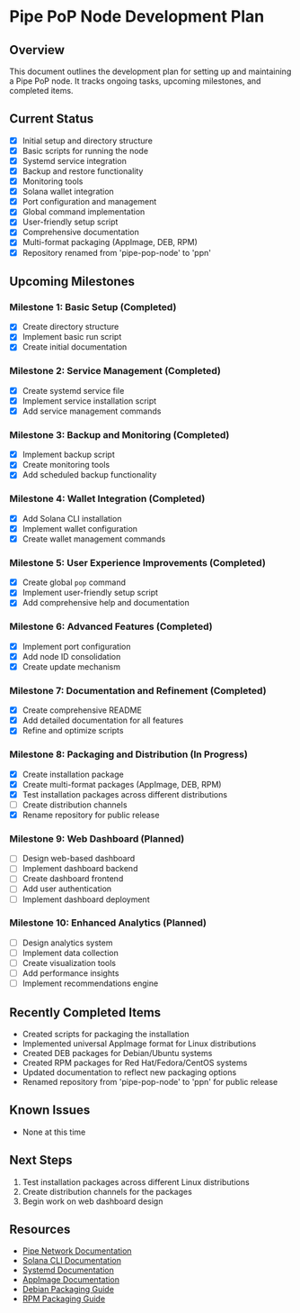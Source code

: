 # Pipe PoP Node Development Plan

## Overview

This document outlines the development plan for setting up and maintaining a Pipe PoP node. It tracks ongoing tasks, upcoming milestones, and completed items.

## Current Status

- [x] Initial setup and directory structure
- [x] Basic scripts for running the node
- [x] Systemd service integration
- [x] Backup and restore functionality
- [x] Monitoring tools
- [x] Solana wallet integration
- [x] Port configuration and management
- [x] Global command implementation
- [x] User-friendly setup script
- [x] Comprehensive documentation
- [x] Multi-format packaging (AppImage, DEB, RPM)
- [x] Repository renamed from 'pipe-pop-node' to 'ppn'

## Upcoming Milestones

### Milestone 1: Basic Setup (Completed)
- [x] Create directory structure
- [x] Implement basic run script
- [x] Create initial documentation

### Milestone 2: Service Management (Completed)
- [x] Create systemd service file
- [x] Implement service installation script
- [x] Add service management commands

### Milestone 3: Backup and Monitoring (Completed)
- [x] Implement backup script
- [x] Create monitoring tools
- [x] Add scheduled backup functionality

### Milestone 4: Wallet Integration (Completed)
- [x] Add Solana CLI installation
- [x] Implement wallet configuration
- [x] Create wallet management commands

### Milestone 5: User Experience Improvements (Completed)
- [x] Create global `pop` command
- [x] Implement user-friendly setup script
- [x] Add comprehensive help and documentation

### Milestone 6: Advanced Features (Completed)
- [x] Implement port configuration
- [x] Add node ID consolidation
- [x] Create update mechanism

### Milestone 7: Documentation and Refinement (Completed)
- [x] Create comprehensive README
- [x] Add detailed documentation for all features
- [x] Refine and optimize scripts

### Milestone 8: Packaging and Distribution (In Progress)
- [x] Create installation package
- [x] Create multi-format packages (AppImage, DEB, RPM)
- [x] Test installation packages across different distributions
- [ ] Create distribution channels
- [x] Rename repository for public release

### Milestone 9: Web Dashboard (Planned)
- [ ] Design web-based dashboard
- [ ] Implement dashboard backend
- [ ] Create dashboard frontend
- [ ] Add user authentication
- [ ] Implement dashboard deployment

### Milestone 10: Enhanced Analytics (Planned)
- [ ] Design analytics system
- [ ] Implement data collection
- [ ] Create visualization tools
- [ ] Add performance insights
- [ ] Implement recommendations engine

## Recently Completed Items

- Created scripts for packaging the installation
- Implemented universal AppImage format for Linux distributions
- Created DEB packages for Debian/Ubuntu systems
- Created RPM packages for Red Hat/Fedora/CentOS systems
- Updated documentation to reflect new packaging options
- Renamed repository from 'pipe-pop-node' to 'ppn' for public release

## Known Issues

- None at this time

## Next Steps

1. Test installation packages across different Linux distributions
2. Create distribution channels for the packages
3. Begin work on web dashboard design

## Resources

- [Pipe Network Documentation](https://docs.pipe.network/devnet-2)
- [Solana CLI Documentation](https://docs.solana.com/cli)
- [Systemd Documentation](https://www.freedesktop.org/software/systemd/man/systemd.service.html)
- [AppImage Documentation](https://appimage.org/)
- [Debian Packaging Guide](https://www.debian.org/doc/manuals/packaging-tutorial/packaging-tutorial.en.pdf)
- [RPM Packaging Guide](https://rpm-packaging-guide.github.io/) 